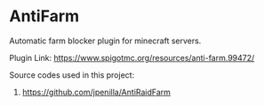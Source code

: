 # AntiFarm

 Automatic farm blocker plugin for minecraft servers.
 
Plugin Link: https://www.spigotmc.org/resources/anti-farm.99472/

Source codes used in this project:
1. https://github.com/jpenilla/AntiRaidFarm
